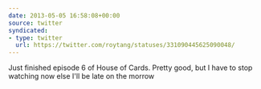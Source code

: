 ```yaml
---
date: 2013-05-05 16:58:08+00:00
source: twitter
syndicated:
- type: twitter
  url: https://twitter.com/roytang/statuses/331090445625090048/
---
```


Just finished episode 6 of House of Cards. Pretty good, but I have to stop watching now else I'll be late on the morrow